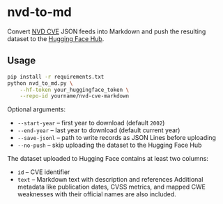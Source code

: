 # nvd-to-md

Convert [NVD CVE](https://nvd.nist.gov/vuln/data-feeds) JSON feeds into Markdown and
push the resulting dataset to the [Hugging Face Hub](https://huggingface.co/datasets).

## Usage

```bash
pip install -r requirements.txt
python nvd_to_md.py \
    --hf-token your_huggingface_token \
    --repo-id yourname/nvd-cve-markdown
```

Optional arguments:

- `--start-year` – first year to download (default `2002`)
- `--end-year` – last year to download (default current year)
- `--save-jsonl` – path to write records as JSON Lines before uploading
- `--no-push` – skip uploading the dataset to the Hugging Face Hub

The dataset uploaded to Hugging Face contains at least two columns:
- `id` – CVE identifier
- `text` – Markdown text with description and references
Additional metadata like publication dates, CVSS metrics, and mapped CWE
weaknesses with their official names are also included.
